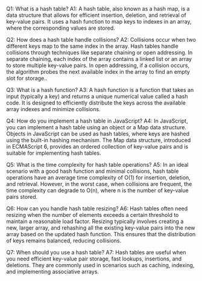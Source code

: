 Q1: What is a hash table?
A1: A hash table, also known as a hash map, is a data structure that allows for efficient insertion, deletion, and retrieval of key-value pairs. It uses a hash function to map keys to indexes in an array, where the corresponding values are stored.

Q2: How does a hash table handle collisions?
A2: Collisions occur when two different keys map to the same index in the array. Hash tables handle collisions through techniques like separate chaining or open addressing. In separate chaining, each index of the array contains a linked list or an array to store multiple key-value pairs. In open addressing, if a collision occurs, the algorithm probes the next available index in the array to find an  empty slot for storage..

Q3: What is a hash function?
A3: A hash function is a function that takes an input (typically a key) and returns a unique numerical value called a hash code. It is designed to efficiently distribute the keys across the available array indexes and minimize collisions.

Q4: How do you implement a hash table in JavaScript?
A4: In JavaScript, you can implement a hash table using an object or a Map data structure. Objects in JavaScript can be used as hash tables, where keys are hashed using the built-in hashing mechanism. The Map data structure, introduced in ECMAScript 6, provides an ordered collection of key-value pairs and is suitable for implementing hash tables.

Q5: What is the time complexity for hash table operations?
A5: In an ideal scenario with a good hash function and minimal collisions, hash table operations have an average time complexity of O(1) for insertion, deletion, and retrieval. However, in the worst case, when collisions are frequent, the time complexity can degrade to O(n), where n is the number of key-value pairs stored.

Q6: How can you handle hash table resizing?
A6: Hash tables often need resizing when the number of elements exceeds a certain threshold to maintain a reasonable load factor. Resizing typically involves creating a new, larger array, and rehashing all the existing key-value pairs into the new array based on the updated hash function. This ensures that the distribution of keys remains balanced, reducing collisions.

Q7: When should you use a hash table?
A7: Hash tables are useful when you need efficient key-value pair storage, fast lookups, insertions, and deletions. They are commonly used in scenarios such as caching, indexing, and implementing associative arrays.